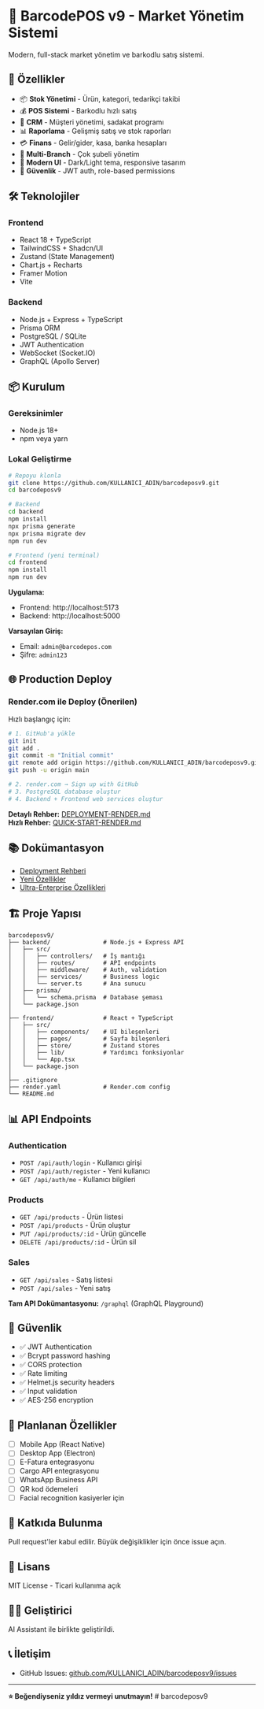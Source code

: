 # 🛒 BarcodePOS v9 - Market Yönetim Sistemi

Modern, full-stack market yönetim ve barkodlu satış sistemi.

## 🚀 Özellikler

- 📦 **Stok Yönetimi** - Ürün, kategori, tedarikçi takibi
- 💰 **POS Sistemi** - Barkodlu hızlı satış
- 👥 **CRM** - Müşteri yönetimi, sadakat programı
- 📊 **Raporlama** - Gelişmiş satış ve stok raporları
- 💳 **Finans** - Gelir/gider, kasa, banka hesapları
- 🏢 **Multi-Branch** - Çok şubeli yönetim
- 🎨 **Modern UI** - Dark/Light tema, responsive tasarım
- 🔐 **Güvenlik** - JWT auth, role-based permissions

## 🛠️ Teknolojiler

### Frontend
- React 18 + TypeScript
- TailwindCSS + Shadcn/UI
- Zustand (State Management)
- Chart.js + Recharts
- Framer Motion
- Vite

### Backend
- Node.js + Express + TypeScript
- Prisma ORM
- PostgreSQL / SQLite
- JWT Authentication
- WebSocket (Socket.IO)
- GraphQL (Apollo Server)

## 📦 Kurulum

### Gereksinimler
- Node.js 18+
- npm veya yarn

### Lokal Geliştirme

```bash
# Repoyu klonla
git clone https://github.com/KULLANICI_ADIN/barcodeposv9.git
cd barcodeposv9

# Backend
cd backend
npm install
npx prisma generate
npx prisma migrate dev
npm run dev

# Frontend (yeni terminal)
cd frontend
npm install
npm run dev
```

**Uygulama:**
- Frontend: http://localhost:5173
- Backend: http://localhost:5000

**Varsayılan Giriş:**
- Email: `admin@barcodepos.com`
- Şifre: `admin123`

## 🌐 Production Deploy

### Render.com ile Deploy (Önerilen)

Hızlı başlangıç için:
```bash
# 1. GitHub'a yükle
git init
git add .
git commit -m "Initial commit"
git remote add origin https://github.com/KULLANICI_ADIN/barcodeposv9.git
git push -u origin main

# 2. render.com → Sign up with GitHub
# 3. PostgreSQL database oluştur
# 4. Backend + Frontend web services oluştur
```

**Detaylı Rehber:** [DEPLOYMENT-RENDER.md](./DEPLOYMENT-RENDER.md)  
**Hızlı Rehber:** [QUICK-START-RENDER.md](./QUICK-START-RENDER.md)

## 📚 Dokümantasyon

- [Deployment Rehberi](./DEPLOYMENT-RENDER.md)
- [Yeni Özellikler](./YENI-OZELLIKLER-KULLANIM.md)
- [Ultra-Enterprise Özellikleri](./ULTRA-ENTERPRISE-SUMMARY.md)

## 🏗️ Proje Yapısı

```
barcodeposv9/
├── backend/               # Node.js + Express API
│   ├── src/
│   │   ├── controllers/   # İş mantığı
│   │   ├── routes/        # API endpoints
│   │   ├── middleware/    # Auth, validation
│   │   ├── services/      # Business logic
│   │   └── server.ts      # Ana sunucu
│   ├── prisma/
│   │   └── schema.prisma  # Database şeması
│   └── package.json
│
├── frontend/              # React + TypeScript
│   ├── src/
│   │   ├── components/    # UI bileşenleri
│   │   ├── pages/         # Sayfa bileşenleri
│   │   ├── store/         # Zustand stores
│   │   ├── lib/           # Yardımcı fonksiyonlar
│   │   └── App.tsx
│   └── package.json
│
├── .gitignore
├── render.yaml            # Render.com config
└── README.md
```

## 📊 API Endpoints

### Authentication
- `POST /api/auth/login` - Kullanıcı girişi
- `POST /api/auth/register` - Yeni kullanıcı
- `GET /api/auth/me` - Kullanıcı bilgileri

### Products
- `GET /api/products` - Ürün listesi
- `POST /api/products` - Ürün oluştur
- `PUT /api/products/:id` - Ürün güncelle
- `DELETE /api/products/:id` - Ürün sil

### Sales
- `GET /api/sales` - Satış listesi
- `POST /api/sales` - Yeni satış

**Tam API Dokümantasyonu:** `/graphql` (GraphQL Playground)

## 🔐 Güvenlik

- ✅ JWT Authentication
- ✅ Bcrypt password hashing
- ✅ CORS protection
- ✅ Rate limiting
- ✅ Helmet.js security headers
- ✅ Input validation
- ✅ AES-256 encryption

## 🎯 Planlanan Özellikler

- [ ] Mobile App (React Native)
- [ ] Desktop App (Electron)
- [ ] E-Fatura entegrasyonu
- [ ] Cargo API entegrasyonu
- [ ] WhatsApp Business API
- [ ] QR kod ödemeleri
- [ ] Facial recognition kasiyerler için

## 🤝 Katkıda Bulunma

Pull request'ler kabul edilir. Büyük değişiklikler için önce issue açın.

## 📄 Lisans

MIT License - Ticari kullanıma açık

## 👨‍💻 Geliştirici

AI Assistant ile birlikte geliştirildi.

## 📞 İletişim

- GitHub Issues: [github.com/KULLANICI_ADIN/barcodeposv9/issues](https://github.com/KULLANICI_ADIN/barcodeposv9/issues)

---

**⭐ Beğendiyseniz yıldız vermeyi unutmayın!**
#   b a r c o d e p o s v 9  
 